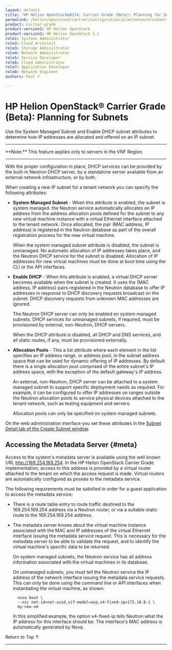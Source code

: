 ```yaml
---
layout: default
title: "HP Helion OpenStack&#174; Carrier Grade (Beta): Planning for Subnets"
permalink: /helion/openstack/carrier/configuration/plan/network/subnets/
product: carrier-grade
product-version1: HP Helion OpenStack
product-version2: HP Helion OpenStack 1.1
role1: Systems Administrator 
role2: Cloud Architect 
role3: Storage Administrator 
role4: Network Administrator 
role5: Service Developer 
role6: Cloud Administrator 
role7: Application Developer 
role8: Network Engineer 
authors: Paul F

---
```

<!--UNDER REVISION-->

<script>

function PageRefresh {
onLoad="window.refresh"
}

PageRefresh();

</script>

<!-- <p style="font-size: small;"> <a href="/helion/openstack/carrier/services/imaging/overview/">&#9664; PREV</a> | <a href="/helion/openstack/carrier/services/overview/">&#9650; UP</a> | <a href="/helion/openstack/carrier/services/object/overview/"> NEXT &#9654</a> </p> -->

# HP Helion OpenStack&#174; Carrier Grade (Beta): Planning for Subnets
<!-- From the Titanium Server Admin Guide -->

Use the System Managed Subnet and Enable DHCP subnet attributes to determine how IP addresses are allocated and offered on an IP subnet.

<hr>
**Note:** This feature applies only to servers in the VNF Region.
<hr>

With the proper configuration in place, DHCP services can be provided by the built-in Neutron DHCP server, by a standalone server available from an external network infrastructure, or by both.

When creating a new IP subnet for a tenant network you can specify the following attributes:

* **System Managed Subnet** - When this attribute is enabled, the subnet is system managed. the Neutron service automatically allocates an IP address from the address allocation pools defined for the subnet to any new virtual machine instance with a virtual Ethernet interface attached to the tenant network. Once allocated, the pair (MAC address, IP address) is registered in the Neutron database as part of the overall registration process for the new virtual machine.

	When the system managed subnet attribute is disabled, the subnet is unmanaged. No automatic allocation of IP addresses takes place, and the Neutron DHCP service for the subnet is disabled. Allocation of IP addresses for new virtual machines must be done at boot time using the CLI or the API interfaces.

* **Enable DHCP** - When this attribute is enabled, a virtual DHCP server becomes available when the subnet is created. It uses the (MAC address, IP address) pairs registered in the Neutron database to offer IP addresses in response to DHCP discovery requests broadcast on the subnet. DHCP discovery requests from unknown MAC addresses are ignored.

	The Neutron DHCP server can only be enabled on system managed subnets. DHCP services for unmanaged subnets, if required, must be provisioned by external, non-Neutron, DHCP servers.

	When the DHCP attribute is disabled, all DHCP and DNS services, and all static routes, if any, must be provisioned externally.

* **Allocation Pools** - This a list attribute where each element in the list specifies an IP address range, or address pool, in the subnet address space that can be used for dynamic offering of IP addresses. By default there is a single allocation pool comprised of the entire subnet's IP address space, with the exception of the default gateway's IP address.

	An external, non-Neutron, DHCP server can be attached to a system managed subnet to support specific deployment needs as required. For example, it can be configured to offer IP addresses on ranges outside the Neutron allocation pools to service physical devices attached to the tenant network, such as testing equipment and servers.
	
	Allocation pools can only be specified on system managed subnets.

On the web administration interface you set these attributes in the [Subnet Detail tab of the Create Subnet window](/helion/commercial/carrier/dashboard/managing/network/subnet/).

## Accessing the Metadata Server {#meta}

Access to the system's metadata server is available using the well known URL http://169.254.169.254. In the HP Helion OpenStack Carrier Grade implementation, access to this address is provided by a virtual router attached to the tenant on which the access request is made. Virtual routers are automatically configured as proxies to the metadata service.

The following requirements must be satisfied in order for a guest application to access the metadata service:

* There is a route table entry to route traffic destined to the 169.254.169.254 address via a Neutron router, or via a suitable static route to the 169.254.169.254 address.
* The metadata server knows about the virtual machine instance associated with the MAC and IP addresses of the virtual Ethernet interface issuing the metadata service request. This is necessary for the metadata server to be able to validate the request, and to identify the virtual machine's specific data to be returned.

	On system managed subnets, the Neutron service has all address information associated with the virtual machines in its database.

	On unmanaged subnets, you must tell the Neutron service the IP address of the network interface issuing the metadata service requests. This can only be done using the command line or API interfaces when instantiating the virtual machine, as shown:

		nova boot \
		--nic net-id=net-uuid,vif-model=avp,v4-fixed-ip=172.18.0.1 \
		my-new-vm

	In this simplified example, the option v4-fixed-ip tells Neutron what the IP address for this interface should be. The interface's MAC address is automatically generated by Nova.

<a href="#top" style="padding:14px 0px 14px 0px; text-decoration: none;"> Return to Top &#8593; </a>
 
----